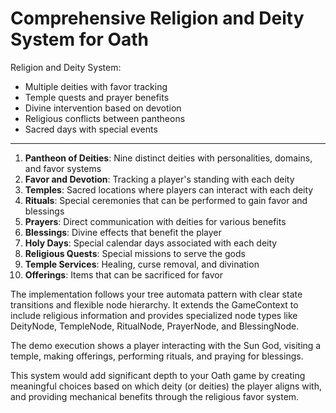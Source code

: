 # Comprehensive Religion and Deity System for Oath

Religion and Deity System:
- Multiple deities with favor tracking
- Temple quests and prayer benefits
- Divine intervention based on devotion
- Religious conflicts between pantheons
- Sacred days with special events

---

1. **Pantheon of Deities**: Nine distinct deities with personalities, domains, and favor systems
2. **Favor and Devotion**: Tracking a player's standing with each deity
3. **Temples**: Sacred locations where players can interact with each deity
4. **Rituals**: Special ceremonies that can be performed to gain favor and blessings
5. **Prayers**: Direct communication with deities for various benefits
6. **Blessings**: Divine effects that benefit the player
7. **Holy Days**: Special calendar days associated with each deity
8. **Religious Quests**: Special missions to serve the gods
9. **Temple Services**: Healing, curse removal, and divination
10. **Offerings**: Items that can be sacrificed for favor

The implementation follows your tree automata pattern with clear state transitions and flexible node hierarchy. It extends the GameContext to include religious information and provides specialized node types like DeityNode, TempleNode, RitualNode, PrayerNode, and BlessingNode.

The demo execution shows a player interacting with the Sun God, visiting a temple, making offerings, performing rituals, and praying for blessings.

This system would add significant depth to your Oath game by creating meaningful choices based on which deity (or deities) the player aligns with, and providing mechanical benefits through the religious favor system.